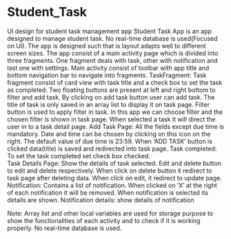 # Student_Task
UI design for student task management app
 Student Task App is an app designed to manage student task. No real-time database is used(Focused on UI). The app is designed such that is layout adapts well to different screen sizes. The app consist of a main activity page which is divided into three fragments. One fragment deals with task, other with notification and last one with settings. Main activity consist of toolbar with app title and bottom navigation bar to navigate into fragments.
TaskFragment:
Task fragment consist of card view with task title and a check box to set the task as completed. Two floating buttons are present at left and right bottom to filter and add task. By clicking on add task button user can add task. The title of task is only saved in an array list to display it on task page. Filter button is used to apply filter in task. In this app we can choose filter and the chosen filter is shown in task page. When selected a task it will direct the user in to a task detail page.
Add Task Page:
All the fields except due time is mandatory. Date and time can be chosen by clicking on this icon on the right.  The default value of due time is 23:59. When ‘ADD TASK’ button is clicked data(title) is saved and redirected into task page.
Task completed: 
To set the task completed set check box checked.                                       
Task Details Page:
Show the details of task selected. Edit and delete button to edit and delete respectively. When click on delete button it redirect to task page after deleting data. When click on edit, it redirect to update page.                   
Notification:
Contains a list of notification. When clicked on ‘X’ at the right of each notification it will be removed. When notification is selected its details are shown.
Notification details: show details of notification
                      
Note:
Array list and other local variables are used for storage purpose to show the functionalities of each activity and to check if it is working properly. No real-time database is used.
